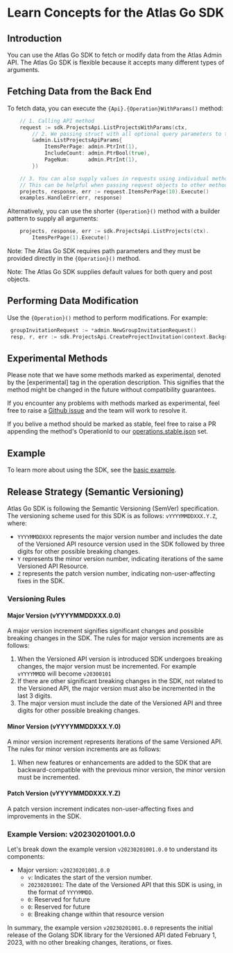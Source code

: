 # Learn Concepts for the Atlas Go SDK

## Introduction

You can use the Atlas Go SDK to fetch or modify data from the Atlas Admin API.
The Atlas Go SDK is flexible because it accepts many different types of arguments.

## Fetching Data from the Back End

To fetch data, you can execute the `{Api}.{Operation}WithParams()` method:

```go 
	// 1. Calling API method
	request := sdk.ProjectsApi.ListProjectsWithParams(ctx,
		// 2. We passing struct with all optional query parameters to the request
		&admin.ListProjectsApiParams{
			ItemsPerPage: admin.PtrInt(1),
			IncludeCount: admin.PtrBool(true),
			PageNum:      admin.PtrInt(1),
		})

	// 3. You can also supply values in requests using individual methods
	// This can be helpful when passing request objects to other methods. 
	projects, response, err := request.ItemsPerPage(10).Execute()
	examples.HandleErr(err, response)
```

Alternatively, you can use the shorter `{Operation}()` method with a builder pattern to supply all arguments:

```go
    projects, response, err := sdk.ProjectsApi.ListProjects(ctx).
	    ItemsPerPage(1).Execute()
```

Note: The Atlas Go SDK requires path parameters and they must be provided directly in the `{Operation}()` method.

Note: The Atlas Go SDK supplies default values for both query and post objects.


## Performing Data Modification

Use the `{Operation}()` method to perform modifications. For example:


```go
 groupInvitationRequest := *admin.NewGroupInvitationRequest() 
 resp, r, err := sdk.ProjectsApi.CreateProjectInvitation(context.Background(), groupId, &groupInvitationRequest).Execute()
```

## Experimental Methods

Please note that we have some methods marked as experimental, denoted by the [experimental] tag in the operation description. 
This signifies that the method might be changed in the future without compatibility guarantees.

If you encounter any problems with methods marked as experimental, feel free to raise a [Github issue](https://github.com/mongodb/atlas-sdk-go/issues/new/choose) and the team will work to resolve it.

If you belive a method should be marked as stable, feel free to raise a PR appending the method's OperationId to our [operations.stable.json](https://github.com/mongodb/atlas-sdk-go/blob/main/tools/transformer/src/operations.stable.json) set.

## Example

To learn more about using the SDK, see the [basic example](https://github.com/mongodb/atlas-sdk-go/blob/main/examples/basic/basic.go).

## Release Strategy (Semantic Versioning)

Atlas Go SDK is following the Semantic Versioning (SemVer) specification. The versioning scheme used for this SDK is as follows: `vYYYYMMDDXXX.Y.Z`, where:

- `YYYYMMDDXXX` represents the major version number and includes the date of the Versioned API resource version used in the SDK followed by three digits for other possible breaking changes.
- `Y` represents the minor version number, indicating iterations of the same Versioned API Resource.
- `Z` represents the patch version number, indicating non-user-affecting fixes in the SDK.

### Versioning Rules

#### Major Version (vYYYYMMDDXXX.0.0)

A major version increment signifies significant changes and possible breaking changes in the SDK. The rules for major version increments are as follows:

1. When the Versioned API version is introduced SDK undergoes breaking changes, the major version must be incremented.
For example `vYYYYMMDD` will become `v20300101`
2. If there are other significant breaking changes in the SDK, not related to the Versioned API, the major version must also be incremented in the last 3 digits.
3. The major version must include the date of the Versioned API and three digits for other possible breaking changes.

#### Minor Version (vYYYYMMDDXXX.Y.0)

A minor version increment represents iterations of the same Versioned API. The rules for minor version increments are as follows:

1. When new features or enhancements are added to the SDK that are backward-compatible with the previous minor version, the minor version must be incremented.

#### Patch Version (vYYYYMMDDXXX.Y.Z)

A patch version increment indicates non-user-affecting fixes and improvements in the SDK. 

### Example Version: v20230201001.0.0

Let's break down the example version `v20230201001.0.0` to understand its components:

- Major version: `v20230201001.0.0`
  - `v`: Indicates the start of the version number.
  - `20230201001`: The date of the Versioned API that this SDK is using, in the format of `YYYYMMDD`.
  - `0`: Reserved for future
  - `0`: Reserved for future
  - `0`: Breaking change within that resource version

In summary, the example version `v20230201001.0.0` represents the initial release of the Golang SDK library for the Versioned API dated February 1, 2023, with no other breaking changes, iterations, or fixes.


